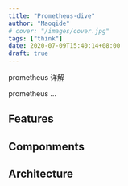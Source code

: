 ```yaml
---
title: "Prometheus-dive"
author: "Maoqide"
# cover: "/images/cover.jpg"
tags: ["think"]
date: 2020-07-09T15:40:14+08:00
draft: true
---
```


prometheus 详解     
<!--more-->
prometheus ...
## Features

## Componments

## Architecture

